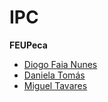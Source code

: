# IPC
**FEUPeca**

- [Diogo Faia Nunes](https://github.com/ICWeiner)  
- [Daniela Tomás](https://github.com/DanielaTomas)  
- [Miguel Tavares](https://github.com/Miggs7)  


